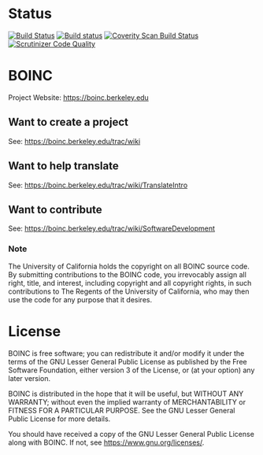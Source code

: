 # Status

[![Build Status](https://travis-ci.org/BOINC/boinc.svg?branch=master)](https://travis-ci.org/BOINC/boinc) [![Build status](https://ci.appveyor.com/api/projects/status/9dgoc9h5ppos8vcy/branch/master?svg=true)](https://ci.appveyor.com/project/BOINC/boinc/branch/master) [![Coverity Scan Build Status](https://scan.coverity.com/projects/4226/badge.svg)](https://scan.coverity.com/projects/boinc-boinc) [![Scrutinizer Code Quality](https://scrutinizer-ci.com/g/BOINC/boinc/badges/quality-score.png?b=master)](https://scrutinizer-ci.com/g/BOINC/boinc/?branch=master)

# BOINC

Project Website: https://boinc.berkeley.edu

## Want to create a project
See: https://boinc.berkeley.edu/trac/wiki

## Want to help translate
See: https://boinc.berkeley.edu/trac/wiki/TranslateIntro

## Want to contribute
See: https://boinc.berkeley.edu/trac/wiki/SoftwareDevelopment

### Note

The University of California holds the copyright on all BOINC source code. By 
submitting contributions to the BOINC code, you irrevocably assign all right, 
title, and interest, including copyright and all copyright rights, in such 
contributions to The Regents of the University of California, who may then 
use the code for any purpose that it desires. 

# License
BOINC is free software; you can redistribute it and/or modify it
under the terms of the GNU Lesser General Public License
as published by the Free Software Foundation,
either version 3 of the License, or (at your option) any later version.

BOINC is distributed in the hope that it will be useful,
but WITHOUT ANY WARRANTY; without even the implied warranty of
MERCHANTABILITY or FITNESS FOR A PARTICULAR PURPOSE.
See the GNU Lesser General Public License for more details.

You should have received a copy of the GNU Lesser General Public License
along with BOINC.  If not, see <https://www.gnu.org/licenses/>.
